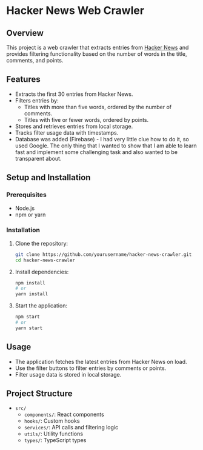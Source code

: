 # Hacker News Web Crawler

## Overview
This project is a web crawler that extracts entries from [Hacker News](https://news.ycombinator.com/) and provides filtering functionality based on the number of words in the title, comments, and points.

## Features
- Extracts the first 30 entries from Hacker News.
- Filters entries by:
    - Titles with more than five words, ordered by the number of comments.
    - Titles with five or fewer words, ordered by points.
- Stores and retrieves entries from local storage.
- Tracks filter usage data with timestamps.
- Database was added (Firebase) -  I had very little clue how to do it, so used Google. The only thing that I wanted to show that I am able to learn fast and implement some challenging task and also wanted to be transparent about.

## Setup and Installation

### Prerequisites
- Node.js
- npm or yarn

### Installation
1. Clone the repository:
    ```sh
    git clone https://github.com/yourusername/hacker-news-crawler.git
    cd hacker-news-crawler
    ```

2. Install dependencies:
    ```sh
    npm install
    # or
    yarn install
    ```

3. Start the application:
    ```sh
    npm start
    # or
    yarn start
    ```

## Usage
- The application fetches the latest entries from Hacker News on load.
- Use the filter buttons to filter entries by comments or points.
- Filter usage data is stored in local storage.

## Project Structure
- `src/`
    - `components/`: React components
    - `hooks/`: Custom hooks
    - `services/`: API calls and filtering logic
    - `utils/`: Utility functions
    - `types/`: TypeScript types

    
